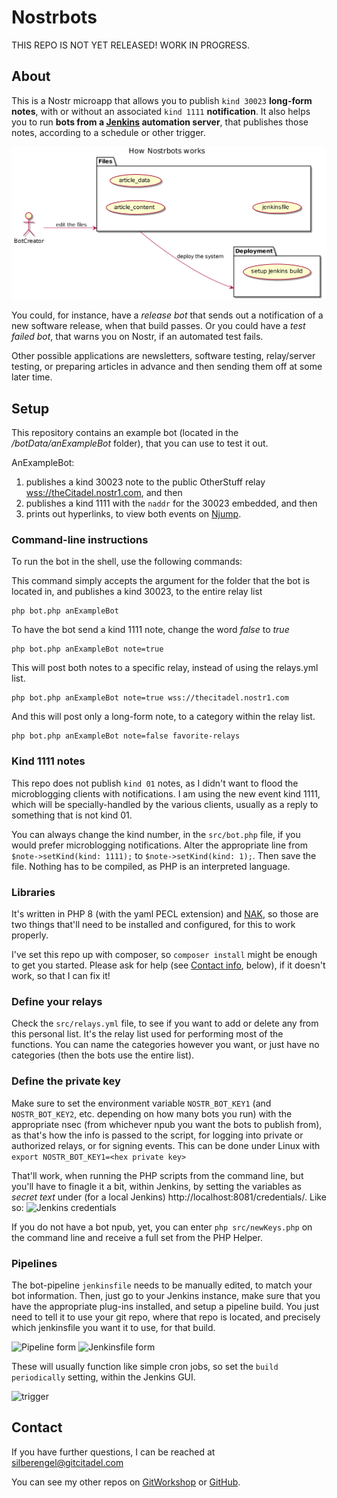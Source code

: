 # Nostrbots

THIS REPO IS NOT YET RELEASED! WORK IN PROGRESS.

## About

This is a Nostr microapp that allows you to publish `kind 30023` **long-form notes**, with or without an associated `kind 1111` **notification**. It also helps you to run **bots from a [Jenkins](https://www.jenkins.io/) automation server**, that publishes those notes, according to a schedule or other trigger.

![Nostrbots Use Case](https://raw.githubusercontent.com/ShadowySupercode/gitcitadel/refs/heads/master/plantUML/Nostrbots/Nostrbots%20Use%20Case.png)

You could, for instance, have a *release bot* that sends out a notification of a new software release, when that build passes. Or you could have a *test failed bot*, that warns you on Nostr, if an automated test fails.

Other possible applications are newsletters, software testing, relay/server testing, or preparing articles in advance and then sending them off at some later time.

## Setup

This repository contains an example bot (located in the */botData/anExampleBot* folder), that you can use to test it out. 

AnExampleBot:

1. publishes a kind 30023 note to the public OtherStuff relay [wss://theCitadel.nostr1.com](https://thecitadel.nostr1.com), and then 
2. publishes a kind 1111 with the `naddr` for the 30023 embedded, and then 
3. prints out hyperlinks, to view both events on [Njump](https://njump.me/).

### Command-line instructions

To run the bot in the shell, use the following commands:

This command simply accepts the argument for the folder that the bot is located in, and publishes a kind 30023, to the entire relay list

```
php bot.php anExampleBot
```

To have the bot send a kind 1111 note, change the word *false* to *true*

```
php bot.php anExampleBot note=true
```

This will post both notes to a specific relay, instead of using the relays.yml list.

```
php bot.php anExampleBot note=true wss://thecitadel.nostr1.com
```

And this will post only a long-form note, to a category within the relay list.

```
php bot.php anExampleBot note=false favorite-relays
```

### Kind 1111 notes

This repo does not publish `kind 01` notes, as I didn't want to flood the microblogging clients with notifications. I am using the new event kind 1111, which will be specially-handled by the various clients, usually as a reply to something that is not kind 01.

You can always change the kind number, in the `src/bot.php` file, if you would prefer microblogging notifications. Alter the appropriate line from `$note->setKind(kind: 1111);` to `$note->setKind(kind: 1);`. Then save the file. Nothing has to be compiled, as PHP is an interpreted language.

### Libraries

It's written in PHP 8 (with the yaml PECL extension) and [NAK](https://github.com/fiatjaf/nak), so those are two things that'll need to be installed and configured, for this to work properly.

I've set this repo up with composer, so `composer install` might be enough to get you started. Please ask for help (see [Contact info](##contact), below), if it doesn't work, so that I can fix it!

### Define your relays

Check the `src/relays.yml` file, to see if you want to add or delete any from this personal list. It's the relay list used for performing most of the functions. You can name the categories however you want, or just have no categories (then the bots use the entire list).

### Define the private key

Make sure to set the environment variable `NOSTR_BOT_KEY1` (and `NOSTR_BOT_KEY2`, etc. depending on how many bots you run) with the appropriate nsec (from whichever npub you want the bots to publish from), as that's how the info is passed to the script, for logging into private or authorized relays, or for signing events.
This can be done under Linux with `export NOSTR_BOT_KEY1=<hex private key>`

That'll work, when running the PHP scripts from the command line, but you'll have to finagle it a bit, within Jenkins, by setting the variables as _secret text_ under (for a local Jenkins) http://localhost:8081/credentials/. Like so:
![Jenkins credentials](https://i.nostr.build/4I6nT1rva3lcmaPK.png)

If you do not have a bot npub, yet, you can enter `php src/newKeys.php` on the command line and receive a full set from the PHP Helper.

### Pipelines

The bot-pipeline `jenkinsfile` needs to be manually edited, to match your bot information. Then, just go to your Jenkins instance, make sure that you have the appropriate plug-ins installed, and setup a pipeline build. You just need to tell it to use your git repo, where that repo is located, and precisely which jenkinsfile you want it to use, for that build.

![Pipeline form](https://i.nostr.build/NPzpd87V6246PSxw.png)
![Jenkinsfile form](https://i.nostr.build/diCcUHWNBtqvgDuO.png)

These will usually function like simple cron jobs, so set the `build periodically` setting, within the Jenkins GUI.

![trigger](https://i.nostr.build/lfSR00ng8qTZs2WA.png)

## Contact

If you have further questions, I can be reached at silberengel@gitcitadel.com

You can see my other repos on [GitWorkshop](https://gitworkshop.dev/p/npub1l5sga6xg72phsz5422ykujprejwud075ggrr3z2hwyrfgr7eylqstegx9z) or [GitHub](https://github.com/SilberWitch).